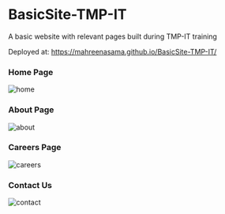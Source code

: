 # BasicSite-TMP-IT
A basic website with relevant pages built during TMP-IT training

Deployed at: https://mahreenasama.github.io/BasicSite-TMP-IT/

### Home Page
![home](https://github.com/user-attachments/assets/dd80cf43-98b1-4430-849f-15b1422da861)

### About Page
![about](https://github.com/user-attachments/assets/90d2bae6-41e9-42ea-b540-25091ecaf2b6)

### Careers Page
![careers](https://github.com/user-attachments/assets/d5b0504b-a68b-4123-8c90-36915097848b)

### Contact Us
![contact](https://github.com/user-attachments/assets/b1914a1b-90b3-4bb7-97a2-2a1429a0b0e8)
